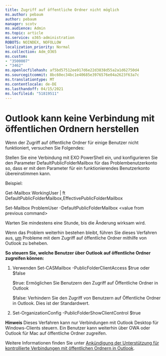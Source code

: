 ```yaml
---
title: Zugriff auf öffentliche Ordner nicht möglich
ms.author: pebaum
author: pebaum
manager: scotv
ms.audience: Admin
ms.topic: article
ms.service: o365-administration
ROBOTS: NOINDEX, NOFOLLOW
localization_priority: Normal
ms.collection: Adm_O365
ms.custom:
- "3500007"
- "3462"
ms.openlocfilehash: af5bd57512ee917d6e22d3838d55a2a1d62750d4
ms.sourcegitcommit: 8bc60ec34bc1e40685e3976576e04a2623f63a7c
ms.translationtype: MT
ms.contentlocale: de-DE
ms.lasthandoff: 04/15/2021
ms.locfileid: "51819511"
---
```

# <a name="outlook-cannot-connect-to-public-folders"></a>Outlook kann keine Verbindung mit öffentlichen Ordnern herstellen

Wenn der Zugriff auf öffentliche Ordner für einige Benutzer nicht funktioniert, versuchen Sie Folgendes:

Stellen Sie eine Verbindung mit EXO PowerShell ein, und konfigurieren Sie den Parameter DefaultPublicFolderMailbox für das Problembenutzerkonto so, dass er mit dem Parameter für ein funktionierendes Benutzerkonto übereinstimmen kann.

Beispiel:

Get-Mailbox WorkingUser | ft DefaultPublicFolderMailbox,EffectivePublicFolderMailbox

Set-Mailbox ProblemUser -DefaultPublicFolderMailbox \<value from previous command>

Warten Sie mindestens eine Stunde, bis die Änderung wirksam wird.

Wenn das Problem weiterhin bestehen bleibt, führen Sie dieses Verfahren aus, [um](https://aka.ms/pfcte) Probleme mit dem Zugriff auf öffentliche Ordner mithilfe von Outlook zu beheben.
 
**So steuern Sie, welche Benutzer über Outlook auf öffentliche Ordner zugreifen können:**

1.  Verwenden Set-CASMailbox <mailboxname> -PublicFolderClientAccess $true oder $false  
      
    $true: Ermöglichen Sie Benutzern den Zugriff auf Öffentliche Ordner in Outlook  
      
    $false: Verhindern Sie den Zugriff von Benutzern auf Öffentliche Ordner in Outlook. Dies ist der Standardwert.  
        
2.  Set-OrganizationConfig -PublicFolderShowClientControl $true   
      
**Hinweis** Dieses Verfahren kann nur Verbindungen mit Outlook Desktop für Windows-Clients steuern. Ein Benutzer kann weiterhin über OWA oder Outlook für Mac auf öffentliche Ordner zugreifen.
 
Weitere Informationen finden Sie unter [Ankündigung der Unterstützung für kontrollierte Verbindungen mit öffentlichen Ordnern in Outlook](https://aka.ms/controlpf).